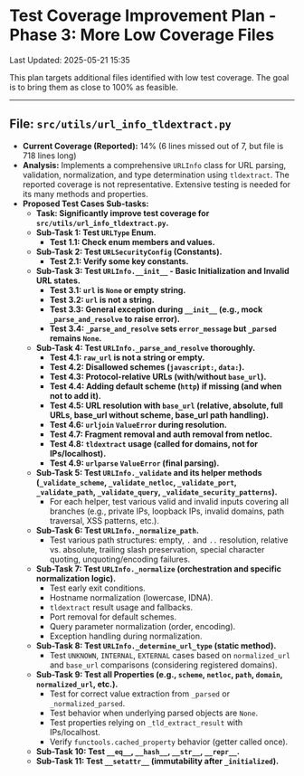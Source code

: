 # Test Coverage Improvement Plan - Phase 3: More Low Coverage Files

Last Updated: 2025-05-21 15:35

This plan targets additional files identified with low test coverage. The goal is to bring them as close to 100% as feasible.

---

## File: `src/utils/url_info_tldextract.py`
*   **Current Coverage (Reported):** 14% (6 lines missed out of 7, but file is 718 lines long)
*   **Analysis:** Implements a comprehensive `URLInfo` class for URL parsing, validation, normalization, and type determination using `tldextract`. The reported coverage is not representative. Extensive testing is needed for its many methods and properties.
*   **Proposed Test Cases Sub-tasks:**
    *   **Task: Significantly improve test coverage for `src/utils/url_info_tldextract.py`.**
    *   **Sub-Task 1: Test `URLType` Enum.**
        *   **Test 1.1: Check enum members and values.**
    *   **Sub-Task 2: Test `URLSecurityConfig` (Constants).**
        *   **Test 2.1: Verify some key constants.**
    *   **Sub-Task 3: Test `URLInfo.__init__` - Basic Initialization and Invalid URL states.**
        *   **Test 3.1: `url` is `None` or empty string.**
        *   **Test 3.2: `url` is not a string.**
        *   **Test 3.3: General exception during `__init__` (e.g., mock `_parse_and_resolve` to raise error).**
        *   **Test 3.4: `_parse_and_resolve` sets `error_message` but `_parsed` remains `None`.**
    *   **Sub-Task 4: Test `URLInfo._parse_and_resolve` thoroughly.**
        *   **Test 4.1: `raw_url` is not a string or empty.**
        *   **Test 4.2: Disallowed schemes (`javascript:`, `data:`).**
        *   **Test 4.3: Protocol-relative URLs (with/without `base_url`).**
        *   **Test 4.4: Adding default scheme (`http`) if missing (and when not to add it).**
        *   **Test 4.5: URL resolution with `base_url` (relative, absolute, full URLs, base_url without scheme, base_url path handling).**
        *   **Test 4.6: `urljoin` `ValueError` during resolution.**
        *   **Test 4.7: Fragment removal and auth removal from netloc.**
        *   **Test 4.8: `tldextract` usage (called for domains, not for IPs/localhost).**
        *   **Test 4.9: `urlparse` `ValueError` (final parsing).**
    *   **Sub-Task 5: Test `URLInfo._validate` and its helper methods (`_validate_scheme`, `_validate_netloc`, `_validate_port`, `_validate_path`, `_validate_query`, `_validate_security_patterns`).**
        *   For each helper, test various valid and invalid inputs covering all branches (e.g., private IPs, loopback IPs, invalid domains, path traversal, XSS patterns, etc.).
    *   **Sub-Task 6: Test `URLInfo._normalize_path`.**
        *   Test various path structures: empty, `.` and `..` resolution, relative vs. absolute, trailing slash preservation, special character quoting, unquoting/encoding failures.
    *   **Sub-Task 7: Test `URLInfo._normalize` (orchestration and specific normalization logic).**
        *   Test early exit conditions.
        *   Hostname normalization (lowercase, IDNA).
        *   `tldextract` result usage and fallbacks.
        *   Port removal for default schemes.
        *   Query parameter normalization (order, encoding).
        *   Exception handling during normalization.
    *   **Sub-Task 8: Test `URLInfo._determine_url_type` (static method).**
        *   Test `UNKNOWN`, `INTERNAL`, `EXTERNAL` cases based on `normalized_url` and `base_url` comparisons (considering registered domains).
    *   **Sub-Task 9: Test all Properties (e.g., `scheme`, `netloc`, `path`, `domain`, `normalized_url`, etc.).**
        *   Test for correct value extraction from `_parsed` or `_normalized_parsed`.
        *   Test behavior when underlying parsed objects are `None`.
        *   Test properties relying on `_tld_extract_result` with IPs/localhost.
        *   Verify `functools.cached_property` behavior (getter called once).
    *   **Sub-Task 10: Test `__eq__`, `__hash__`, `__str__`, `__repr__`.**
    *   **Sub-Task 11: Test `__setattr__` (immutability after `_initialized`).**